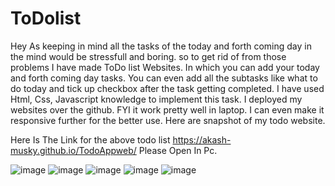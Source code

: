 # ToDolist
Hey  As keeping in mind all the tasks of the today and forth coming day  in the mind would be stressfull and boring. so to get rid of from those problems I have made ToDo list Websites. In which you can add your today and forth coming day tasks. You can even add all the subtasks like what to do today and tick up checkbox after the task  getting completed. I have used Html, Css, Javascript knowledge to implement this task. I deployed my websites over the github. FYI it work pretty well in laptop. I can even make it responsive further for the better use.
Here are snapshot of my todo website.

Here Is The Link for the above todo list
https://akash-musky.github.io/TodoAppweb/
Please Open In Pc.

![image](https://user-images.githubusercontent.com/70103770/126048290-7e13be32-f737-4dc1-9b60-f6cbb447d60d.png)
![image](https://user-images.githubusercontent.com/70103770/126048302-544a18cc-2538-4531-b092-3d7021e5497b.png)
![image](https://user-images.githubusercontent.com/70103770/126048310-758bcb13-a753-4773-a7cc-ac95b3489a17.png)
![image](https://user-images.githubusercontent.com/70103770/126048316-4a2a5bbd-7290-48bf-8448-887088551913.png)
![image](https://user-images.githubusercontent.com/70103770/126048376-a526c451-2eb7-4900-8197-545aa0d149a5.png)
